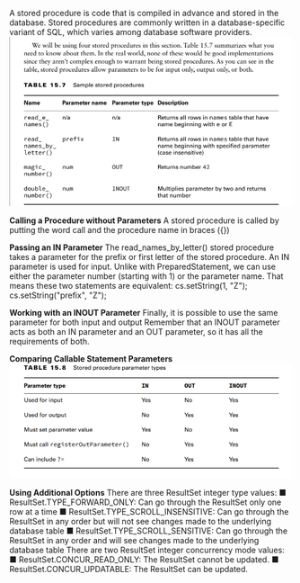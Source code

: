 A stored procedure is code that is compiled in advance and stored in the database. Stored
procedures are commonly written in a database-specific variant of SQL, which varies among
database software providers.![img_12.png](img_12.png)

**Calling a Procedure without Parameters**
A stored procedure is called by putting the word call and the procedure name in braces ({})

**Passing an IN Parameter**
The read_names_by_letter() stored procedure takes a parameter for the prefix or first letter
of the stored procedure. An IN parameter is used for input.
Unlike with PreparedStatement, we can use
either the parameter number (starting with 1) or the parameter name. That means these two
statements are equivalent:
cs.setString(1, "Z");
cs.setString("prefix", "Z");

**Working with an INOUT Parameter**
Finally, it is possible to use the same parameter for both input and output
Remember that an INOUT parameter acts as both an IN parameter and an OUT parameter,
so it has all the requirements of both.

**Comparing Callable Statement Parameters**![img_13.png](img_13.png)

**Using Additional Options**
There are three ResultSet integer type values:
■ ResultSet.TYPE_FORWARD_ONLY: Can go through the ResultSet only one
row at a time
■ ResultSet.TYPE_SCROLL_INSENSITIVE: Can go through the ResultSet in any
order but will not see changes made to the underlying database table
■ ResultSet.TYPE_SCROLL_SENSITIVE: Can go through the ResultSet in any order
and will see changes made to the underlying database table
There are two ResultSet integer concurrency mode values:
■ ResultSet.CONCUR_READ_ONLY: The ResultSet cannot be updated.
■ ResultSet.CONCUR_UPDATABLE: The ResultSet can be updated.